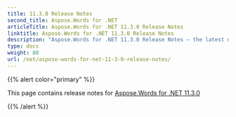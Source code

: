 ```yaml
---
title: 11.3.0 Release Notes
second_title: Aspose.Words for .NET
articleTitle: Aspose.Words for .NET 11.3.0 Release Notes
linktitle: Aspose.Words for .NET 11.3.0 Release Notes
description: "Aspose.Words for .NET 11.3.0 Release Notes – the latest updates and fixes."
type: docs
weight: 80
url: /net/aspose-words-for-net-11-3-0-release-notes/
---
```


{{% alert color="primary" %}}

This page contains release notes for [Aspose.Words for .NET 11.3.0](https://www.nuget.org/packages/Aspose.Words/11.3.0)

{{% /alert %}}

